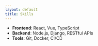 ```yaml
---
layout: default
title: Skills
---
```


- **Frontend**: React, Vue, TypeScript
- **Backend**: Node.js, Django, RESTful APIs
- **Tools**: Git, Docker, CI/CD
